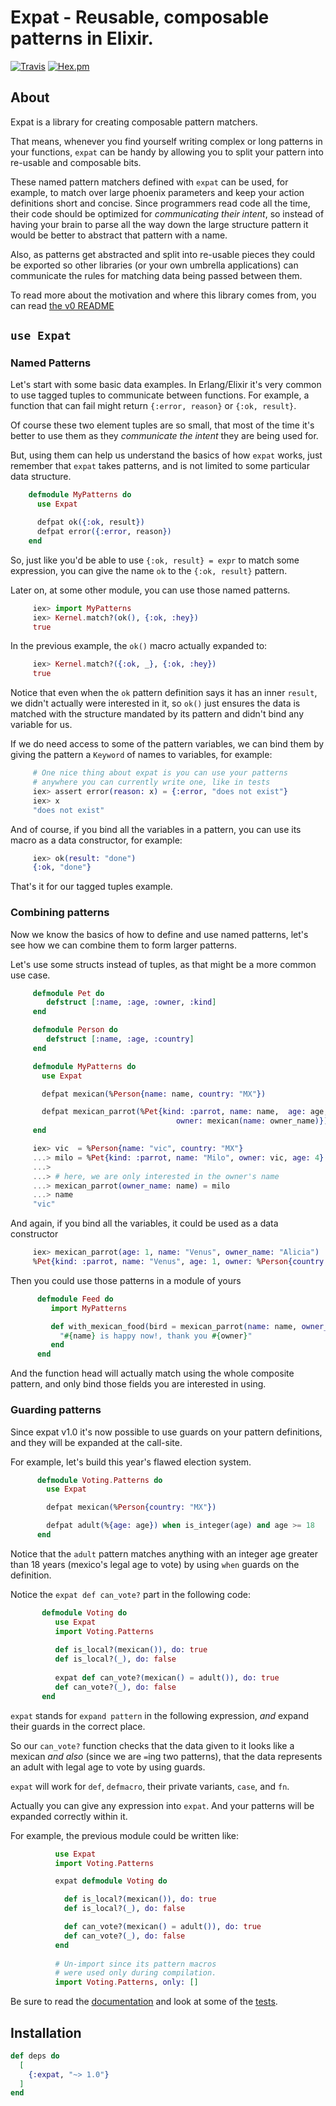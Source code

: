 # Expat - Reusable, composable patterns in Elixir.

[![Travis](https://img.shields.io/travis/vic/expat.svg)](https://travis-ci.org/vic/expat)
[![Hex.pm](https://img.shields.io/hexpm/v/expat.svg?style=flat-square)](https://hexdocs.pm/expat)

## About

Expat is a library for creating composable pattern matchers.

That means, whenever you find yourself writing complex or long
patterns in your functions, `expat` can be handy by allowing 
you to split your pattern into re-usable and composable bits.

These named pattern matchers defined with `expat` can be used,
for example, to match over large phoenix parameters and keep
your action definitions short and concise. Since programmers
read code all the time, their code should be optimized for
*communicating their intent*, so instead of having your brain
to parse all the way down the large structure pattern it
would be better to abstract that pattern with a name.

Also, as patterns get abstracted and split into re-usable
pieces they could be exported so other libraries (or your
own umbrella applications) can communicate the rules for
matching data being passed between them.

To read more about the motivation and where this library comes from,
you can read [the v0 README](https://github.com/vic/expat/blob/v0/README.md)

## `use Expat`

### Named Patterns

Let's start with some basic data examples. In Erlang/Elixir it's very
common to use tagged tuples to communicate between functions.
For example, a function that can fail might return `{:error, reason}`
or `{:ok, result}`. 

Of course these two element tuples are so small, that
most of the time it's better to use them as they *communicate the intent*
they are being used for. 

But, using them can help us understand the basics of how `expat` works, 
just remember that `expat` takes patterns, and is not limited 
to some particular data structure.

```elixir
    defmodule MyPatterns do
      use Expat

      defpat ok({:ok, result})
      defpat error({:error, reason})
    end
```

So, just like you'd be able to use `{:ok, result} = expr` to match
some expression, you can give the name `ok` to the `{:ok, result}` pattern.

Later on, at some other module, you can use those named patterns.

```elixir
     iex> import MyPatterns
     iex> Kernel.match?(ok(), {:ok, :hey})
     true
```

In the previous example, the `ok()` macro actually expanded to:


```elixir
     iex> Kernel.match?({:ok, _}, {:ok, :hey})
     true
```

Notice that even when the `ok` pattern definition says it
has an inner `result`, we didn't actually were interested in it,
so `ok()` just ensures the data is matched with the structure
mandated by its pattern and didn't bind any variable for us.

If we do need access to some of the pattern variables, we can bind
them by giving the pattern a `Keyword` of names to variables, 
for example:

```elixir
     # One nice thing about expat is you can use your patterns
     # anywhere you can currently write one, like in tests
     iex> assert error(reason: x) = {:error, "does not exist"}
     iex> x
     "does not exist"
```

And of course, if you bind all the variables in a pattern, you can
use its macro as a data constructor, for example:

```elixir
     iex> ok(result: "done")
     {:ok, "done"}
```

That's it for our tagged tuples example.

### Combining patterns

Now we know the basics of how to define and use named patterns,
let's see how we can combine them to form larger patterns.

Let's use some structs instead of tuples, as that might be
a more common use case.

```elixir
     defmodule Pet do
        defstruct [:name, :age, :owner, :kind]
     end

     defmodule Person do
        defstruct [:name, :age, :country]
     end

     defmodule MyPatterns do
       use Expat

       defpat mexican(%Person{name: name, country: "MX"})

       defpat mexican_parrot(%Pet{kind: :parrot, name: name,  age: age,
                                     owner: mexican(name: owner_name)})
     end

     iex> vic  = %Person{name: "vic", country: "MX"}
     ...> milo = %Pet{kind: :parrot, name: "Milo", owner: vic, age: 4}
     ...>
     ...> # here, we are only interested in the owner's name
     ...> mexican_parrot(owner_name: name) = milo
     ...> name
     "vic"
```

And again, if you bind all the variables, it could be used as a data constructor

```elixir
     iex> mexican_parrot(age: 1, name: "Venus", owner_name: "Alicia")
     %Pet{kind: :parrot, name: "Venus", age: 1, owner: %Person{country: "MX", name: "Alicia", age: nil}}
```

Then you could use those patterns in a module of yours

```elixir
      defmodule Feed do
         import MyPatterns

         def with_mexican_food(bird = mexican_parrot(name: name, owner_name: owner)) do
           "#{name} is happy now!, thank you #{owner}"
         end
      end
```

And the function head will actually match using the whole composite pattern, and only
bind those fields you are interested in using.


### Guarding patterns

Since expat v1.0 it's now possible to use guards on your pattern definitions, and they
will be expanded at the call-site.

For example, let's build this year's flawed election system.

```elixir
      defmodule Voting.Patterns do
        use Expat

        defpat mexican(%Person{country: "MX"})

        defpat adult(%{age: age}) when is_integer(age) and age >= 18
      end
```

Notice that the `adult` pattern matches anything with an integer age greater than 18 years
(mexico's legal age to vote) by using `when` guards on the definition.

Notice the `expat def can_vote?` part in the following code:

```elixir
       defmodule Voting do
          use Expat
          import Voting.Patterns
          
          def is_local?(mexican()), do: true
          def is_local?(_), do: false
          
          expat def can_vote?(mexican() = adult()), do: true
          def can_vote?(_), do: false
       end
```

`expat` stands for `expand pattern` in the following expression, *and*
expand their guards in the correct place. 

So our `can_vote?` function checks that the data given to it looks like
a mexican *and also* (since we are `=`ing two patterns), that the data
represents an adult with legal age to vote by using guards.

`expat` will work for `def`, `defmacro`, their private variants, `case`,
and `fn`. 

Actually you can give any expression into `expat`. And your patterns will
be expanded correctly within it. 

For example, the previous module could be written like:

```elixir
          use Expat
          import Voting.Patterns

          expat defmodule Voting do

            def is_local?(mexican()), do: true
            def is_local?(_), do: false

            def can_vote?(mexican() = adult()), do: true
            def can_vote?(_), do: false
          end
          
          # Un-import since its pattern macros
          # were used only during compilation.
          import Voting.Patterns, only: []
```

Be sure to read the [documentation](https://hexdocs.pm/expat) and look at some of the [tests](https://github.com/vic/expat/tree/master/test).

## Installation

```elixir
def deps do
  [
    {:expat, "~> 1.0"}
  ]
end
```

